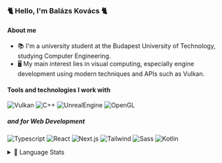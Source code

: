 ### 🐈 Hello, I'm Balázs Kovács 🐈
#### About me
- 📚 I'm a university student at the Budapest University of Technology, studying Computer Engineering.
- 🖥️ My main interest lies in visual computing, especially engine development using modern techniques and APIs such as Vulkan.

#### Tools and technologies I work with
![Vulkan](https://img.shields.io/badge/Vulkan-%23AC162C?logo=vulkan)
![C++](https://img.shields.io/badge/C%2B%2B-%2300599C?logo=c%2B%2B)
![UnrealEngine](https://img.shields.io/badge/Unreal%20Engine-%230E1128?logo=unrealengine)
![OpenGL](https://img.shields.io/badge/OpenGL-white?logo=opengl&logoColor=%235586A4)

##### and for Web Development
![Typescript](https://img.shields.io/badge/Typescript-%23282C34.svg?&style=flat-square&logo=typescript&logoColor=3178C6)
![React](https://img.shields.io/badge/-React-%23282C34?style=flat-square&logo=react)
![Next.js](https://img.shields.io/badge/-Next.js-%23282C34?style=flat-square&logo=Next.js&logoColor=#000000)
![Tailwind](https://img.shields.io/badge/Tailwind-%23083344?logo=tailwindcss)
![Sass](https://img.shields.io/badge/-Sass-%23282C34?style=flat-square&logo=Sass&logoColor=#CC6699)
![Kotlin](https://img.shields.io/badge/-Kotlin-%23282C34?style=flat-square&logo=Kotlin&logoColor=#7F52FF)

<details>
  <summary>🧮 Language Stats</summary>
  <br/>
  <a href="https://github.com/anuraghazra/github-readme-stats"><img alt="Andromeda's top languages" src="https://github-readme-stats.vercel.app/api/top-langs/?username=andromeda08&layout=compact&theme=graywhite&hide=css" /></a>
</details
